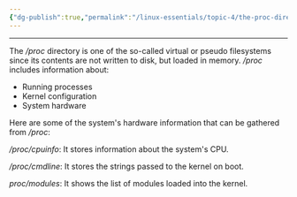 ```yaml
---
{"dg-publish":true,"permalink":"/linux-essentials/topic-4/the-proc-directory/","dgPassFrontmatter":true}
---
```


---
The _/proc_ directory is one of the so-called virtual or pseudo filesystems since its contents are not written to disk, but loaded in memory. _/proc_ includes information about:
- Running processes
- Kernel configuration
- System hardware

Here are some of the system's hardware information that can be gathered from _/proc_:

_/proc/cpuinfo_: It stores information about the system's CPU.

_/proc/cmdline_: It stores the strings passed to the kernel on boot.

_proc/modules_: It shows the list of modules loaded into the kernel.